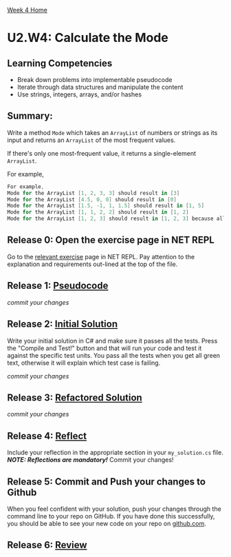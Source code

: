 [Week 4 Home](../../)

# U2.W4: Calculate the Mode


## Learning Competencies
- Break down problems into implementable pseudocode
- Iterate through data structures and manipulate the content
- Use strings, integers, arrays, and/or hashes


## Summary:

Write a method `Mode` which takes an `ArrayList` of numbers or strings as its input and returns an `ArrayList` of the most frequent values.

If there's only one most-frequent value, it returns a single-element `ArrayList`.

For example,

```cs
For example,
Mode for the ArrayList [1, 2, 3, 3] should result in [3]
Mode for the ArrayList [4.5, 0, 0] should result in [0]
Mode for the ArrayList [1.5, -1, 1, 1.5] should result in [1, 5]
Mode for the ArrayList [1, 1, 2, 2] should result in [1, 2]
Mode for the ArrayList [1, 2, 3] should result in [1, 2, 3] because all occur with equal frequency
```


## Release 0: Open the exercise page in NET REPL
Go to the [relevant exercise](http://net-repl.enspiral.info/exercises/17) page in NET REPL. Pay attention to the explanation and requirements out-lined at the top of the file.

## Release 1: [Pseudocode](https://github.com/dev-academy-phase0/phase-0-handbook/blob/master/coding-references/pseudocode.md) 
*commit your changes*

## Release 2: [Initial Solution](https://github.com/dev-academy-phase0/phase-0-handbook/blob/master/coding-references/initial-solution.md) 
Write your initial solution in C# and make sure it passes all the tests. Press the "Compile and Test!" button and that will run your code and test it against the specific test units. You pass all the tests when you get all green text, otherwise it will explain which test case is failing.

*commit your changes*

## Release 3: [Refactored Solution](https://github.com/dev-academy-phase0/phase-0-handbook/blob/master/coding-references/refactoring.md) 
*commit your changes*

## Release 4:  [Reflect](https://github.com/dev-academy-phase0/phase-0-handbook/blob/master/coding-references/reflection-guidelines.md) 
Include your reflection in the appropriate section in your `my_solution.cs` file. ***NOTE: Reflections are mandatory!*** Commit your changes!

## Release 5: Commit and Push your changes to Github
When you feel confident with your solution, push your changes through the command line to your repo on GitHub. 
If you have done this successfully, you should be able to see your new code on your repo on [github.com](https://github.com).

## Release 6: [Review](https://github.com/dev-academy-phase0/phase-0-handbook/blob/master/coding-references/review.md)